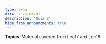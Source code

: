 ```yaml
---
type: exam
date: 2025-04-03
description: 'Quiz 8'
hide_from_announcments: true
---
```

**Topics:**
Material covered from Lec17 and Lec18.
